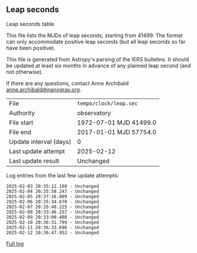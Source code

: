 
## Leap seconds

Leap seconds table

This file lists the MJDs of leap seconds, starting from 41499.
The format can only accommodate positive leap seconds (but all
leap seconds so far have been positive).

This file is generated from Astropy's parsing of the IERS
bulletins. It should be updated at least six months in advance
of any planned leap second (and not otherwise).

If there are any questions, contact Anne Archibald
<anne.archibald@nanograv.org>.

|     |     |
|:--- |:--- |
| File | `tempo/clock/leap.sec` |
| Authority | observatory |
| File start | 1972-07-01 MJD 41499.0 |
| File end | 2017-01-01 MJD 57754.0 |
| Update interval (days) | 0 |
| Last update attempt | 2025-02-12 |
| Last update result | Unchanged |

Log entries from the last few update attempts:
```
2025-02-03 20:35:12.160 - Unchanged
2025-02-04 20:35:58.247 - Unchanged
2025-02-05 20:37:16.809 - Unchanged
2025-02-06 20:35:34.670 - Unchanged
2025-02-07 20:35:48.225 - Unchanged
2025-02-08 20:33:46.257 - Unchanged
2025-02-09 20:33:00.408 - Unchanged
2025-02-10 20:36:31.799 - Unchanged
2025-02-11 20:36:33.696 - Unchanged
2025-02-12 20:36:47.952 - Unchanged
```
[Full log](https://raw.githubusercontent.com/ipta/pulsar-clock-corrections/main/log/tempo/clock/leap.sec.log)
